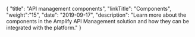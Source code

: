 {
    "title": "API management components",
    "linkTitle": "Components",
    "weight":"15",
    "date": "2019-09-17",
    "description": "Learn more about the components in the Amplify API Management solution and how they can be integrated with the platform."
}